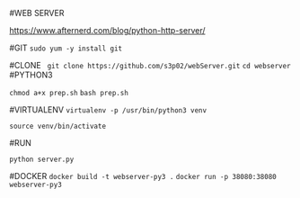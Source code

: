 #WEB SERVER

https://www.afternerd.com/blog/python-http-server/

#GIT
``````sudo yum -y install git``````

#CLONE
``` git clone https://github.com/s3p02/webServer.git```
```cd webserver```
#PYTHON3

```chmod a+x prep.sh```
```bash prep.sh```

#VIRTUALENV
```virtualenv -p /usr/bin/python3 venv```

```source venv/bin/activate```

#RUN

```python server.py```

#DOCKER
```docker build -t webserver-py3 .```
```docker run -p 38080:38080 webserver-py3```